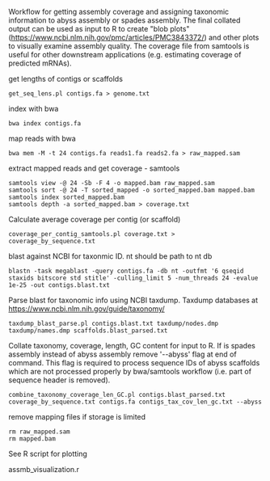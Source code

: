 Workflow for getting assembly coverage and assigning taxonomic information to abyss assembly or spades assembly.
The final collated output can be used as input to R to create "blob plots" (https://www.ncbi.nlm.nih.gov/pmc/articles/PMC3843372/) and other plots to visually examine assembly quality.
The coverage file from samtools is useful for other downstream applications (e.g. estimating coverage of predicted mRNAs).


get lengths of contigs or scaffolds

```
get_seq_lens.pl contigs.fa > genome.txt
```

index with bwa

```
bwa index contigs.fa
```
map reads with bwa

```
bwa mem -M -t 24 contigs.fa reads1.fa reads2.fa > raw_mapped.sam
```

extract mapped reads and get coverage - samtools

```
samtools view -@ 24 -Sb -F 4 -o mapped.bam raw_mapped.sam 
samtools sort -@ 24 -T sorted_mapped -o sorted_mapped.bam mapped.bam
samtools index sorted_mapped.bam
samtools depth -a sorted_mapped.bam > coverage.txt
```

Calculate average coverage per contig (or scaffold)

```
coverage_per_contig_samtools.pl coverage.txt > coverage_by_sequence.txt
```

blast against NCBI for taxonmic ID.
nt should be path to nt db

```
blastn -task megablast -query contigs.fa -db nt -outfmt '6 qseqid staxids bitscore std stitle' -culling_limit 5 -num_threads 24 -evalue 1e-25 -out contigs.blast.txt
```

Parse blast for taxonomic info using NCBI taxdump.
Taxdump databases at https://www.ncbi.nlm.nih.gov/guide/taxonomy/

```
taxdump_blast_parse.pl contigs.blast.txt taxdump/nodes.dmp taxdump/names.dmp scaffolds.blast_parsed.txt
```

Collate taxonomy, coverage, length, GC content for input to R.
If is spades assembly instead of abyss assembly remove '--abyss' flag at end of command.
This flag is required to process sequence IDs of abyss scaffolds which are not processed properly by bwa/samtools workflow (i.e. part of sequence header is removed).

```
combine_taxonomy_coverage_len_GC.pl contigs.blast_parsed.txt coverage_by_sequence.txt contigs.fa contigs_tax_cov_len_gc.txt --abyss
```

remove mapping files if storage is limited

```
rm raw_mapped.sam
rm mapped.bam
```

See R script for plotting

assmb_visualization.r

